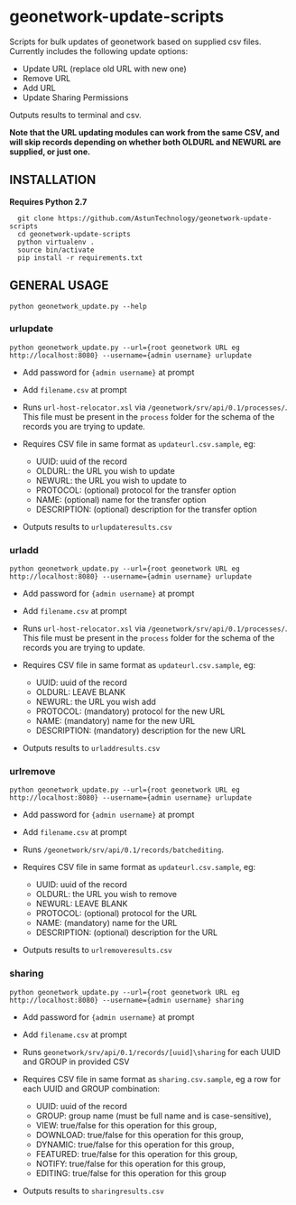 # geonetwork-update-scripts

Scripts for bulk updates of geonetwork based on supplied csv files. Currently includes the following update options:

* Update URL (replace old URL with new one)
* Remove URL
* Add URL
* Update Sharing Permissions

Outputs results to terminal and csv.

**Note that the URL updating modules can work from the same CSV, and will skip records depending on whether both OLDURL and NEWURL are supplied, or just one.**

## INSTALLATION

**Requires Python 2.7**

```
  git clone https://github.com/AstunTechnology/geonetwork-update-scripts
  cd geonetwork-update-scripts
  python virtualenv .
  source bin/activate
  pip install -r requirements.txt
  ```

## GENERAL USAGE

`python geonetwork_update.py --help`

### urlupdate

`python geonetwork_update.py --url={root geonetwork URL eg http://localhost:8080} --username={admin username} urlupdate`
* Add password for `{admin username}` at prompt
* Add `filename.csv` at prompt

* Runs `url-host-relocator.xsl` via `/geonetwork/srv/api/0.1/processes/`. This file must be present in the `process` folder for the schema of the records you are trying to update.
* Requires CSV file in same format as `updateurl.csv.sample`, eg:
  * UUID: uuid of the record
  * OLDURL: the URL you wish to update
  * NEWURL: the URL you wish to update to
  * PROTOCOL: (optional) protocol for the transfer option
  * NAME: (optional) name for the transfer option
  * DESCRIPTION: (optional) description for the transfer option
* Outputs results to `urlupdateresults.csv`


### urladd
`python geonetwork_update.py --url={root geonetwork URL eg http://localhost:8080} --username={admin username} urlupdate`
* Add password for `{admin username}` at prompt
* Add `filename.csv` at prompt

* Runs `url-host-relocator.xsl` via `/geonetwork/srv/api/0.1/processes/`. This file must be present in the `process` folder for the schema of the records you are trying to update.
* Requires CSV file in same format as `updateurl.csv.sample`, eg:
  * UUID: uuid of the record
  * OLDURL: LEAVE BLANK
  * NEWURL: the URL you wish add
  * PROTOCOL: (mandatory) protocol for the new URL
  * NAME: (mandatory) name for the new URL
  * DESCRIPTION: (mandatory) description for the new URL
* Outputs results to `urladdresults.csv`

### urlremove

`python geonetwork_update.py --url={root geonetwork URL eg http://localhost:8080} --username={admin username} urlupdate`
* Add password for `{admin username}` at prompt
* Add `filename.csv` at prompt

* Runs `/geonetwork/srv/api/0.1/records/batchediting`.
* Requires CSV file in same format as `updateurl.csv.sample`, eg:
  * UUID: uuid of the record
  * OLDURL: the URL you wish to remove
  * NEWURL: LEAVE BLANK
  * PROTOCOL: (optional) protocol for the URL
  * NAME: (mandatory) name for the URL
  * DESCRIPTION: (optional) description for the URL
* Outputs results to `urlremoveresults.csv`

### sharing

`python geonetwork_update.py --url={root geonetwork URL eg http://localhost:8080} --username={admin username} sharing`
* Add password for `{admin username}` at prompt
* Add `filename.csv` at prompt

* Runs `geonetwork/srv/api/0.1/records/[uuid]\sharing` for each UUID and GROUP in provided CSV
* Requires CSV file in same format as `sharing.csv.sample`, eg a row for each UUID and GROUP combination:
  * UUID: uuid of the record
  * GROUP: group name (must be full name and is case-sensitive),
  * VIEW: true/false for this operation for this group,
  * DOWNLOAD: true/false for this operation for this group,
  * DYNAMIC: true/false for this operation for this group,
  * FEATURED: true/false for this operation for this group,
  * NOTIFY: true/false for this operation for this group,
  * EDITING: true/false for this operation for this group
* Outputs results to `sharingresults.csv`



